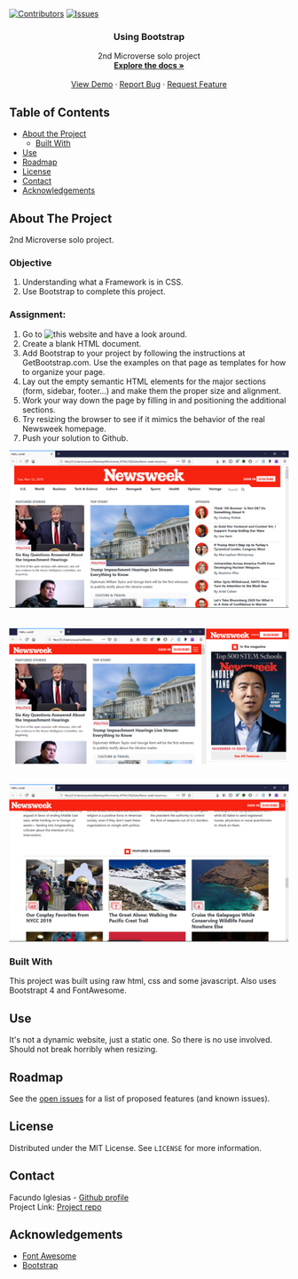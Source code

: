 [![Contributors][contributors-shield]][contributors-url]
[![Issues][issues-shield]][issues-url]
<br />
<p align="center">
 
  <h3 align="center">Using Bootstrap</h3>
  <p align="center">
    2nd Microverse solo project
    <br />
    <a href="https://github.com/Fig77/using-boostrap/tree/feature-developer"><strong>Explore the docs »</strong></a>
    <br />
    <br />
    <a href="https://raw.githack.com/Fig77/using-boostrap/feature-developer/index.html">View Demo</a>
    ·
    <a href="https://github.com/Fig77/using-boostrap/issues">Report Bug</a>
    ·
    <a href="https://github.com/Fig77/using-boostrap/issues">Request Feature</a>
  </p>
</p>


<!-- TABLE OF CONTENTS -->
## Table of Contents

* [About the Project](#about-the-project)
  * [Built With](#built-with)
* [Use](#use)
* [Roadmap](#roadmap)
* [License](#license)
* [Contact](#contact)
* [Acknowledgements](#acknowledgements)


<!-- ABOUT THE PROJECT -->
## About The Project
2nd Microverse solo project.

### Objective
 1. Understanding what a Framework is in CSS.
 2. Use Bootstrap to complete this project.
 
### Assignment:
 

   1. Go to ![this website](https://www.newsweek.com/) and have a look around.
   2. Create a blank HTML document.
   3. Add Bootstrap to your project by following the instructions at GetBootstrap.com. Use the examples on that page as templates for how to organize your page.
   4. Lay out the empty semantic HTML elements for the major sections (form, sidebar, footer…) and make them  	 the proper size and alignment. 
   5. Work your way down the page by filling in and positioning the additional sections.
   7. Try resizing the browser to see if it mimics the behavior of the real Newsweek homepage.
   8. Push your solution to Github.


![Project Screen Shot][product-screenshot]
<br>
<br>
<br>
![Project Screen Shot][product-screenshot-2]
<br>
<br>
<br>
![Project Screen Shot][product-screenshot-3]


### Built With
This project was built using raw html, css and some javascript. Also uses Bootstrapt 4 and FontAwesome.

<!-- USAGE EXAMPLES -->

## Use

It's not a dynamic website, just a static one. So there is no use involved. Should not break horribly when resizing.

<!-- ROADMAP -->

## Roadmap

See the [open issues](https://github.com/Fig77/using-boostrap/issues) for a list of proposed features (and known issues).

<!-- LICENSE -->
## License

Distributed under the MIT License. See `LICENSE` for more information.

<!-- CONTACT -->
## Contact

Facundo Iglesias - [Github profile](https://github.com/Fig77)
<br>
Project Link: [Project repo](https://github.com/Fig77/using-boostrap)

<!-- ACKNOWLEDGEMENTS -->
## Acknowledgements
* [Font Awesome](https://fontawesome.com)
* [Bootstrap](https://getbootstrap.com/)

<!-- MARKDOWN LINKS & IMAGES -->
<!-- https://www.markdownguide.org/basic-syntax/#reference-style-links -->
[contributors-shield]: https://img.shields.io/badge/Contributors-1-brightgreen
[contributors-url]: https://github.com/Fig77/Gradients-Project/graphs/contributors
[issues-shield]: https://img.shields.io/badge/issues-0-%2300ff00
[issues-url]: https://github.com/Fig77/Gradients-Project/issues
[product-screenshot]: assets/img/product_ss_1.png
[product-screenshot-2]: assets/img/product_ss_2.png
[product-screenshot-3]: assets/img/prudct_ss_3.png
